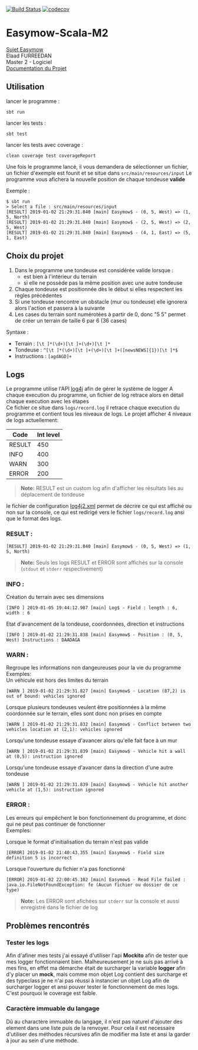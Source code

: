 [![Build Status](https://travis-ci.com/ElaadF/Easymow-Scala-M2.svg?token=1HfxJpzgfSyTHsDYM9Kj&branch=master)](https://travis-ci.com/ElaadF/Easymow-Scala-M2)   [![codecov](https://codecov.io/gh/ElaadF/Easymow-Scala-M2/branch/master/graph/badge.svg?token=iYwACpuzjD)](https://codecov.io/gh/ElaadF/Easymow-Scala-M2)


# Easymow-Scala-M2
[Sujet Easymow](https://github.com/upem-scala-2018/course3-typeclasses/blob/master/projet-easymow.pdf)   
Elaad FURREEDAN   
Master 2 - Logiciel   
[Documentation du Projet](https://elaadf.github.io/Easymow-Scala-M2)

## Utilisation
lancer le programme :   
```
sbt run
```
lancer les tests :   
```
sbt test
```
lancer les tests avec coverage :
```
clean coverage test coverageReport
```
Une fois le programme lancé, il vous demandera de sélectionner un fichier, un fichier d'exemple est founit et se situe dans
```src/main/resources/input```
Le programme vous afichera la nouvelle position de chaque tondeuse **valide**

Exemple :   
```
$ sbt run
> Select a file : src/main/resources/input
[RESULT] 2019-01-02 21:29:31.840 [main] Easymow$ - (0, 5, West) => (1, 5, North)
[RESULT] 2019-01-02 21:29:31.840 [main] Easymow$ - (2, 5, West) => (2, 5, West)
[RESULT] 2019-01-02 21:29:31.840 [main] Easymow$ - (4, 1, East) => (5, 1, East)
```

## Choix du projet
1. Dans le programme une tondeuse est considérée valide lorsque : 
   * est bien à l'intérieur du terrain
   * si elle ne possède pas la même position avec une autre tondeuse
2. Chaque tondeuse est positionnée dès le début si elles respectent les règles précédentes 
3. Si une tondeuse rencontre un obstacle (mur ou tondeuse) elle ignorera alors l'action et passera à la suivante
4. Les cases du terrain sont numérotées à partir de 0, donc "5 5" permet de créer un terrain de taille 6 par 6  (36 cases)

Syntaxe :   
   + Terrain : ```[\t ]*(\d+)[\t ]+(\d+)[\t ]*```
   + Tondeuse : ```^[\t ]*(\d+)[\t ]+(\d+)[\t ]+([newsNEWS]{1})[\t ]*$```
   + Instructions : ```[agdAGD]+```


## Logs
Le programme utilise l'API [log4j](https://logging.apache.org/log4j/2.x/index.html) afin de gérer le système de logger
A chaque execution du programme, un fichier de log retrace alors en détail chaque execution avec les étapes   
Ce fichier ce situe dans ```logs/record.log``` il retrace chaque execution du programme et contient tous les niveaux de logs.
Le projet afficher 4 niveaux de logs actuellement:

| Code   | Int level |
|--------|-----------|
| RESULT | 450       |
| INFO   | 400       |
| WARN   | 300       |
| ERROR  | 200       |

>**Note:** RESULT est un custom log afin d'afficher les résultats liés au déplacement de tondeuse

le fichier de configuration [log4j2.xml](src/main/resources/log4j2.xml) permet de décrire ce qui est affiché ou non sur la console, ce qui est
redirigé vers le fichier ```logs/record.log``` ansi que le format des logs.
### RESULT :
```
[RESULT] 2019-01-02 21:29:31.840 [main] Easymow$ - (0, 5, West) => (1, 5, North)
```
>**Note:** Seuls les logs RESULT et ERROR sont affichés sur la console (```stdout``` et ```stderr``` respectivement)

### INFO :

Création du terrain avec ses dimensions
```
[INFO ] 2019-01-05 19:44:12.987 [main] Log$ - Field : length : 6, width : 6
```
Etat d'avancement de la tondeuse, coordonnées, direction et instructions
```
[INFO ] 2019-01-02 21:29:31.838 [main] Easymow$ - Position : (0, 5, West) Instructions : DAADAGA
```

### WARN :
Regroupe les informations non dangeureuses pour la vie du programme   
Exemples:   
Un véhicule est hors des limites du terrain
```
[WARN ] 2019-01-02 21:29:31.827 [main] Easymow$ - Location (87,2) is out of bound: vehicles ignored
```
Lorsque plusieurs tondeuses veulent être positionnées à la même coordonnée sur le terrain, elles sont donc non prises en compte
```
[WARN ] 2019-01-02 21:29:31.832 [main] Easymow$ - Conflict between two vehicles location at (2,1): vehicles ignored
```
Lorsqu'une tondeuse essaye d'avancer alors qu'elle fait face à un mur
```
[WARN ] 2019-01-02 21:29:31.839 [main] Easymow$ - Vehicle hit a wall at (0,5): instruction ignored
```
Lorsqu'une tondeuse essaye d'avancer dans la direction d'une autre tondeuse
```
[WARN ] 2019-01-02 21:29:31.839 [main] Easymow$ - Vehicle hit another vehicle at (1,5): instruction ignored
```
### ERROR :
Les erreurs qui empêchent le bon fonctionnement du programme, et donc qui ne peut pas continuer de fonctionner    
Exemples:    

Lorsque le format d'initialisation du terrain n'est pas valide
```
[ERROR] 2019-01-02 21:40:43.355 [main] Easymow$ - Field size definition 5 is incorrect
```
Lorsque l'ouverture du fichier n'a pas fonctionné
```
[ERROR] 2019-01-02 22:00:45.102 [main] Easymow$ - Read File failed : java.io.FileNotFoundException: fe (Aucun fichier ou dossier de ce type)
```
>**Note:** Les ERROR sont afichées sur ```stderr``` sur la console et aussi enregistré dans le fichier de log

## Problèmes rencontrés
### Tester les logs
Afin d'afiner mes tests j'ai essayé d'utiliser l'api **Mockito** afin de tester que mes logger fonctionnaient bien.
Malheureusement je ne suis pas arrivé à mes fins, en effet ma démarche était de surcharger la variable **logger** afin d'y placer un **mock**, mais comme mon objet Log contient des surcharge et des typeclass je ne n'ai pas réussi à instancier un objet Log afin de surcharger logger et ansi pouver tester le fonctionnement de mes logs. C'est pourquoi le coverage est faible.
### Caractère immuable du langage
Dû au charactère immuable du langage, il n'est pas naturel d'ajouter des element dans une liste puis de la renvoyer. Pour cela il est necessaire d'utiliser des méthodes récursives afin de modifier ma liste et ansi la garder à jour au sein d'une méthode.
